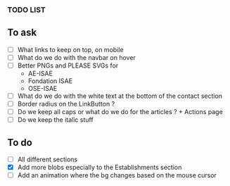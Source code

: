 ### TODO LIST

## To ask
- [ ] What links to keep on top, on mobile
- [ ] What do we do with the navbar on hover
- [ ] Better PNGs and PLEASE SVGs for 
  * AE-ISAE
  * Fondation ISAE
  * OSE-ISAE 
- [ ] What do we do with the white text at the bottom of the contact section
- [ ] Border radius on the LinkButton ?
- [ ] Do we keep all caps or what do we do for the articles ? + Actions page
- [ ] Do we keep the italic stuff 

## To do
- [ ] All different sections 
- [X] Add more blobs especially to the Establishments section
- [ ] Add an animation where the bg changes based on the mouse cursor